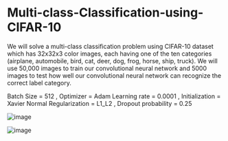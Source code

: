 # Multi-class-Classification-using-CIFAR-10

We will solve a multi-class classification problem using CIFAR-10 dataset which has 32x32x3 color images, each having one of the ten categories (airplane, automobile, bird, cat, deer, dog, frog, horse, ship, truck). We will use 50,000 images to train our convolutional neural network and 5000 images to test how well our convolutional neural network can recognize the correct label category.

Batch Size = 512 , Optimizer = Adam
Learning rate = 0.0001 , Initialization = Xavier Normal
Regularization = L1_L2 , Dropout probability = 0.25

![image](https://user-images.githubusercontent.com/102180459/167033273-208ad4da-bdff-47d5-9930-457a66f78a81.png)

![image](https://user-images.githubusercontent.com/102180459/167033294-532928ae-9991-4c93-bd03-868180d2e071.png)

